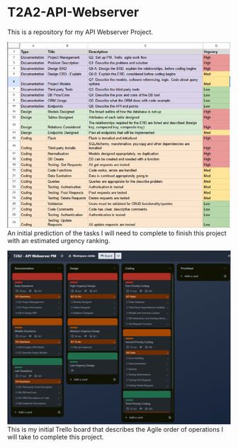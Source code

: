 # T2A2-API-Webserver

This is a repository for my API Webserver Project.

![Initial outline of tasks to complete](docs/1-task-outline.png)
An initial prediction of the tasks I will need to complete to finish this project with an estimated urgency ranking.

![Initial Trello Board](docs/agile-1.png)
This is my initial Trello board that describes the Agile order of operations I will take to complete this project.
